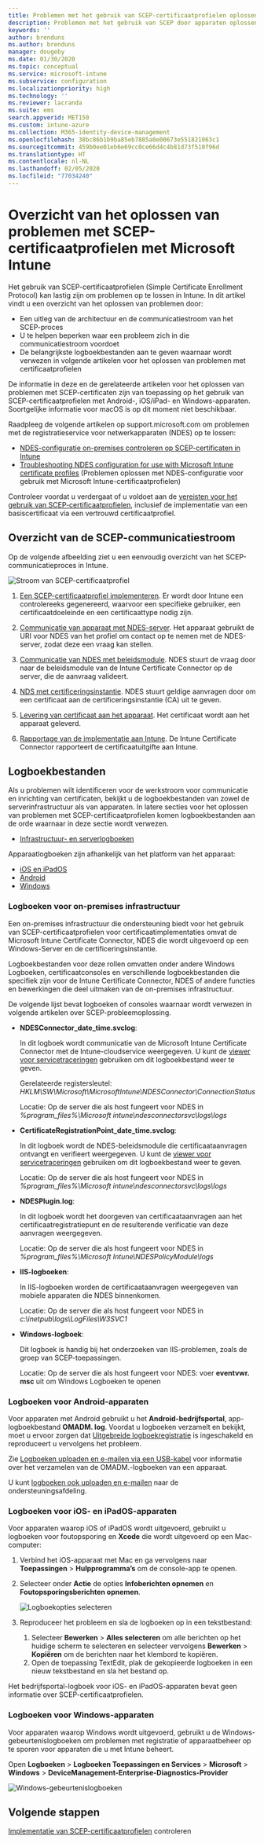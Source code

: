 ```yaml
---
title: Problemen met het gebruik van SCEP-certificaatprofielen oplossen om certificaten in te richten met Microsoft Intune | Microsoft Docs
description: Problemen met het gebruik van SCEP door apparaten oplossen om certificaten aan te vragen voor gebruik met Intune, waaronder communicatie van apparaten met NDES, van NDES met certificeringsinstanties en van de Intune Certificate Connector met de Intune-service.
keywords: ''
author: brenduns
ms.author: brenduns
manager: dougeby
ms.date: 01/30/2020
ms.topic: conceptual
ms.service: microsoft-intune
ms.subservice: configuration
ms.localizationpriority: high
ms.technology: ''
ms.reviewer: lacranda
ms.suite: ems
search.appverid: MET150
ms.custom: intune-azure
ms.collection: M365-identity-device-management
ms.openlocfilehash: 38bc86b1b9ba85eb7885a0e00673e551821063c1
ms.sourcegitcommit: 459b0ee01eb6e69cc0ce66d4c4b81d73f510f96d
ms.translationtype: HT
ms.contentlocale: nl-NL
ms.lasthandoff: 02/05/2020
ms.locfileid: "77034240"
---
```

# <a name="overview-for-troubleshooting-scep-certificate-profiles-with-microsoft-intune"></a>Overzicht van het oplossen van problemen met SCEP-certificaatprofielen met Microsoft Intune

Het gebruik van SCEP-certificaatprofielen (Simple Certificate Enrollment Protocol) kan lastig zijn om problemen op te lossen in Intune. In dit artikel vindt u een overzicht van het oplossen van problemen door:

- Een uitleg van de architectuur en de communicatiestroom van het SCEP-proces
- U te helpen beperken waar een probleem zich in die communicatiestroom voordoet
- De belangrijkste logboekbestanden aan te geven waarnaar wordt verwezen in volgende artikelen voor het oplossen van problemen met certificaatprofielen

De informatie in deze en de gerelateerde artikelen voor het oplossen van problemen met SCEP-certificaten zijn van toepassing op het gebruik van SCEP-certificaatprofielen met Android-, iOS/iPad- en Windows-apparaten. Soortgelijke informatie voor macOS is op dit moment niet beschikbaar.

Raadpleeg de volgende artikelen op support.microsoft.com om problemen met de registratieservice voor netwerkapparaten (NDES) op te lossen:

- [NDES-configuratie on-premises controleren op SCEP-certificaten in Intune](https://support.microsoft.com/help/4490130/ndes-configuration-on-premises-for-scep-certificates-in-intune)
- [Troubleshooting NDES configuration for use with Microsoft Intune certificate profiles]( https://support.microsoft.com/help/4459540/troubleshoot-ndes-configuration-for-use-with-intune) (Problemen oplossen met NDES-configuratie voor gebruik met Microsoft Intune-certificaatprofielen)

Controleer voordat u verdergaat of u voldoet aan de [vereisten voor het gebruik van SCEP-certificaatprofielen](certificates-scep-configure.md#prerequisites-for-using-scep-for-certificates), inclusief de implementatie van een basiscertificaat via een vertrouwd certificaatprofiel.

## <a name="scep-communication-flow-overview"></a>Overzicht van de SCEP-communicatiestroom

Op de volgende afbeelding ziet u een eenvoudig overzicht van het SCEP-communicatieproces in Intune.

![Stroom van SCEP-certificaatprofiel](../protect/media/troubleshoot-scep-certificate-profiles/scep-certificate-profile-flow.png)

1. [Een SCEP-certificaatprofiel implementeren](troubleshoot-scep-certificate-profile-deployment.md). Er wordt door Intune een controlereeks gegenereerd, waarvoor een specifieke gebruiker, een certificaatdoeleinde en een certificaattype nodig zijn.

2. [Communicatie van apparaat met NDES-server](troubleshoot-scep-certificate-device-to-ndes.md). Het apparaat gebruikt de URI voor NDES van het profiel om contact op te nemen met de NDES-server, zodat deze een vraag kan stellen.

3. [Communicatie van NDES met beleidsmodule](troubleshoot-scep-certificate-ndes-policy-module.md). NDES stuurt de vraag door naar de beleidsmodule van de Intune Certificate Connector op de server, die de aanvraag valideert.

4. [NDS met certificeringsinstantie](troubleshoot-scep-certificate-ndes-policy-module.md). NDES stuurt geldige aanvragen door om een certificaat aan de certificeringsinstantie (CA) uit te geven.

5. [Levering van certificaat aan het apparaat](troubleshoot-scep-certificate-delivery.md). Het certificaat wordt aan het apparaat geleverd.

6. [Rapportage van de implementatie aan Intune](troubleshoot-scep-certificate-reporting.md). De Intune Certificate Connector rapporteert de certificaatuitgifte aan Intune.

## <a name="log-files"></a>Logboekbestanden

Als u problemen wilt identificeren voor de werkstroom voor communicatie en inrichting van certificaten, bekijkt u de logboekbestanden van zowel de serverinfrastructuur als van apparaten. In latere secties voor het oplossen van problemen met SCEP-certificaatprofielen komen logboekbestanden aan de orde waarnaar in deze sectie wordt verwezen.

- [Infrastructuur- en serverlogboeken](#logs-for-on-premises-infrastructure)

Apparaatlogboeken zijn afhankelijk van het platform van het apparaat:  

- [iOS en iPadOS](#logs-for-ios-and-ipados-devices)
- [Android](#logs-for-android-devices)
- [Windows](#logs-for-windows-devices)

### <a name="logs-for-on-premises-infrastructure"></a>Logboeken voor on-premises infrastructuur
  
Een on-premises infrastructuur die ondersteuning biedt voor het gebruik van SCEP-certificaatprofielen voor certificaatimplementaties omvat de Microsoft Intune Certificate Connector, NDES die wordt uitgevoerd op een Windows-Server en de certificeringsinstantie.

Logboekbestanden voor deze rollen omvatten onder andere Windows Logboeken, certificaatconsoles en verschillende logboekbestanden die specifiek zijn voor de Intune Certificate Connector, NDES of andere functies en bewerkingen die deel uitmaken van de on-premises infrastructuur.

De volgende lijst bevat logboeken of consoles waarnaar wordt verwezen in volgende artikelen over SCEP-probleemoplossing. 

- **NDESConnector_date_time.svclog**:

  In dit logboek wordt communicatie van de Microsoft Intune Certificate Connector met de Intune-cloudservice weergegeven. U kunt de [viewer voor servicetraceringen](https://docs.microsoft.com/dotnet/framework/wcf/service-trace-viewer-tool-svctraceviewer-exe) gebruiken om dit logboekbestand weer te geven.

  Gerelateerde registersleutel: *HKLM\SW\Microsoft\MicrosoftIntune\NDESConnector\ConnectionStatus*

  Locatie: Op de server die als host fungeert voor NDES in *%program_files%\Microsoft intune\ndesconnectorsvc\logs\logs*

- **CertificateRegistrationPoint_date_time.svclog**:

  In dit logboek wordt de NDES-beleidsmodule die certificaataanvragen ontvangt en verifieert weergegeven. U kunt de [viewer voor servicetraceringen](https://docs.microsoft.com/dotnet/framework/wcf/service-trace-viewer-tool-svctraceviewer-exe) gebruiken om dit logboekbestand weer te geven.

  Locatie: Op de server die als host fungeert voor NDES in *%program_files%\Microsoft intune\ndesconnectorsvc\logs\logs*

- **NDESPlugin.log**:

  In dit logboek wordt het doorgeven van certificaataanvragen aan het certificaatregistratiepunt en de resulterende verificatie van deze aanvragen weergegeven.

  Locatie: Op de server die als host fungeert voor NDES in *%program_files%\Microsoft Intune\NDESPolicyModule\logs*

- **IIS-logboeken**:

  In IIS-logboeken worden de certificaataanvragen weergegeven van mobiele apparaten die NDES binnenkomen.

  Locatie: Op de server die als host fungeert voor NDES in *c:\inetpub\logs\LogFiles\W3SVC1*

- **Windows-logboek**:

  Dit logboek is handig bij het onderzoeken van IIS-problemen, zoals de groep van SCEP-toepassingen.

  Locatie: Op de server die als host fungeert voor NDES: voer **eventvwr. msc** uit om Windows Logboeken te openen




### <a name="logs-for-android-devices"></a>Logboeken voor Android-apparaten

Voor apparaten met Android gebruikt u het **Android-bedrijfsportal**, app-logboekbestand **OMADM. log**. Voordat u logboeken verzamelt en bekijkt, moet u ervoor zorgen dat [Uitgebreide logboekregistratie](/intune-user-help/use-verbose-logging-to-help-your-it-administrator-fix-device-issues-android) is ingeschakeld en reproduceert u vervolgens het probleem.

Zie [Logboeken uploaden en e-mailen via een USB-kabel](/intune-user-help/send-logs-to-your-it-admin-using-cable-android) voor informatie over het verzamelen van de OMADM.-logboeken van een apparaat.

U kunt [logboeken ook uploaden en e-mailen](/intune-user-help/send-logs-to-your-it-admin-by-email-android#upload-and-email-logs-from-microsoft-intune-app) naar de ondersteuningsafdeling.

### <a name="logs-for-ios-and-ipados-devices"></a>Logboeken voor iOS- en iPadOS-apparaten

Voor apparaten waarop iOS of iPadOS wordt uitgevoerd, gebruikt u logboeken voor foutopsporing en **Xcode** die wordt uitgevoerd op een Mac-computer:

1. Verbind het iOS-apparaat met Mac en ga vervolgens naar **Toepassingen** > **Hulpprogramma’s** om de console-app te openen. 

2. Selecteer onder **Actie** de opties **Infoberichten opnemen** en  **Foutopsporingsberichten opnemen**.

   ![Logboekopties selecteren](../protect/media/troubleshoot-scep-certificate-profiles/message-options.png)

3. Reproduceer het probleem en sla de logboeken op in een tekstbestand:
   1. Selecteer **Bewerken** > **Alles selecteren** om alle berichten op het huidige scherm te selecteren en selecteer vervolgens **Bewerken** > **Kopiëren** om de berichten naar het klembord te kopiëren. 
   2. Open de toepassing TextEdit, plak de gekopieerde logboeken in een nieuw tekstbestand en sla het bestand op.


Het bedrijfsportal-logboek voor iOS- en iPadOS-apparaten bevat geen informatie over SCEP-certificaatprofielen.

### <a name="logs-for-windows-devices"></a>Logboeken voor Windows-apparaten

Voor apparaten waarop Windows wordt uitgevoerd, gebruikt u de Windows-gebeurtenislogboeken om problemen met registratie of apparaatbeheer op te sporen voor apparaten die u met Intune beheert.

Open **Logboeken** > **Logboeken Toepassingen en Services** > **Microsoft** > **Windows** > **DeviceManagement-Enterprise-Diagnostics-Provider**

![Windows-gebeurtenislogboeken](../protect/media/troubleshoot-scep-certificate-profiles/windows-event-log.png)

## <a name="next-steps"></a>Volgende stappen

[Implementatie van SCEP-certificaatprofielen](troubleshoot-scep-certificate-profile-deployment.md) controleren 
